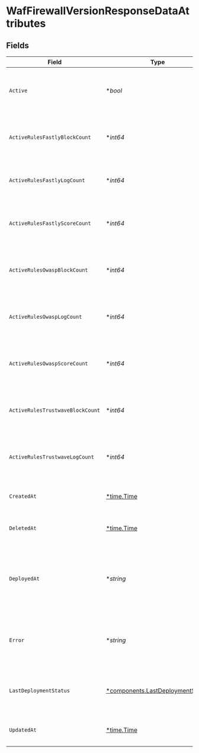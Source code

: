 # WafFirewallVersionResponseDataAttributes


## Fields

| Field                                                                           | Type                                                                            | Required                                                                        | Description                                                                     | Example                                                                         |
| ------------------------------------------------------------------------------- | ------------------------------------------------------------------------------- | ------------------------------------------------------------------------------- | ------------------------------------------------------------------------------- | ------------------------------------------------------------------------------- |
| `Active`                                                                        | **bool*                                                                         | :heavy_minus_sign:                                                              | Whether a specific firewall version is currently deployed.                      |                                                                                 |
| `ActiveRulesFastlyBlockCount`                                                   | **int64*                                                                        | :heavy_minus_sign:                                                              | The number of active Fastly rules set to block.                                 |                                                                                 |
| `ActiveRulesFastlyLogCount`                                                     | **int64*                                                                        | :heavy_minus_sign:                                                              | The number of active Fastly rules set to log.                                   |                                                                                 |
| `ActiveRulesFastlyScoreCount`                                                   | **int64*                                                                        | :heavy_minus_sign:                                                              | The number of active Fastly rules set to score.                                 |                                                                                 |
| `ActiveRulesOwaspBlockCount`                                                    | **int64*                                                                        | :heavy_minus_sign:                                                              | The number of active OWASP rules set to block.                                  |                                                                                 |
| `ActiveRulesOwaspLogCount`                                                      | **int64*                                                                        | :heavy_minus_sign:                                                              | The number of active OWASP rules set to log.                                    |                                                                                 |
| `ActiveRulesOwaspScoreCount`                                                    | **int64*                                                                        | :heavy_minus_sign:                                                              | The number of active OWASP rules set to score.                                  |                                                                                 |
| `ActiveRulesTrustwaveBlockCount`                                                | **int64*                                                                        | :heavy_minus_sign:                                                              | The number of active Trustwave rules set to block.                              |                                                                                 |
| `ActiveRulesTrustwaveLogCount`                                                  | **int64*                                                                        | :heavy_minus_sign:                                                              | The number of active Trustwave rules set to log.                                |                                                                                 |
| `CreatedAt`                                                                     | [*time.Time](https://pkg.go.dev/time#Time)                                      | :heavy_minus_sign:                                                              | Date and time in ISO 8601 format.                                               | 2020-04-09T18:14:30Z                                                            |
| `DeletedAt`                                                                     | [*time.Time](https://pkg.go.dev/time#Time)                                      | :heavy_minus_sign:                                                              | Date and time in ISO 8601 format.                                               | 2020-04-09T18:14:30Z                                                            |
| `DeployedAt`                                                                    | **string*                                                                       | :heavy_minus_sign:                                                              | Time-stamp (GMT) indicating when the firewall version was last deployed.        |                                                                                 |
| `Error`                                                                         | **string*                                                                       | :heavy_minus_sign:                                                              | Contains error message if the firewall version fails to deploy.                 |                                                                                 |
| `LastDeploymentStatus`                                                          | [*components.LastDeploymentStatus](../../models/shared/lastdeploymentstatus.md) | :heavy_minus_sign:                                                              | The status of the last deployment of this firewall version.                     |                                                                                 |
| `UpdatedAt`                                                                     | [*time.Time](https://pkg.go.dev/time#Time)                                      | :heavy_minus_sign:                                                              | Date and time in ISO 8601 format.                                               | 2020-04-09T18:14:30Z                                                            |